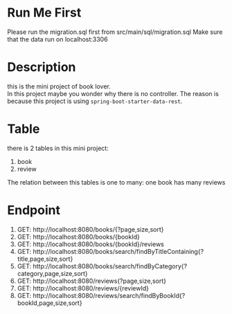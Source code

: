 # Run Me First
Please run the migration.sql first from src/main/sql/migration.sql
Make sure that the data run on localhost:3306

# Description
this is the mini project of book lover.  
In this project maybe you wonder why there is no controller. 
The reason is because this project is using `spring-boot-starter-data-rest`.


# Table
there is 2 tables in this mini project:  
1. book
2. review

The relation between this tables is one to many: one book has many reviews

# Endpoint

1. GET: http://localhost:8080/books/{?page,size,sort}
2. GET: http://localhost:8080/books/{bookId}
3. GET: http://localhost:8080/books/{bookId}/reviews
4. GET: http://localhost:8080/books/search/findByTitleContaining{?title,page,size,sort}
5. GET: http://localhost:8080/books/search/findByCategory{?category,page,size,sort}
4. GET: http://localhost:8080/reviews{?page,size,sort}
5. GET: http://localhost:8080/reviews/{reviewId}
6. GET: http://localhost:8080/reviews/search/findByBookId{?bookId,page,size,sort}
